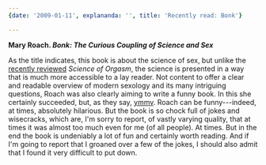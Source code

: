 ```yaml
---
{date: '2009-01-11', explananda: '', title: 'Recently read: Bonk'}

---
```

<strong>Mary Roach. <em>Bonk: The Curious Coupling of Science and Sex</em></strong>

As the title indicates, this book is about the science of sex, but unlike the <a href="http://www.explananda.com/?p=2727">recently reviewed</a> <em>Science of Orgasm</em>, the science is presented in a way that is much more accessible to a lay reader.   Not content to offer a clear and readable overview of modern sexology and its many intriguing questions, Roach was also clearly aiming to write a funny book.  In this she certainly succeeded, but, as they say, <a href="http://www.urbandictionary.com/define.php?term=YMMV">ymmv</a>.  Roach can be funny---indeed, at times, absolutely hilarious.  But the book is so chock full of jokes and wisecracks, which are, I'm sorry to report, of vastly varying quality, that at times it was almost too much even for me (of all people).  At times.  But in the end the book is undeniably a lot of fun and certainly worth reading.  And if I'm going to report that I groaned over a few of the jokes, I should also admit that I found it very difficult to put down.  
